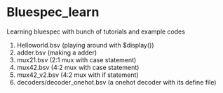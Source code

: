 # Bluespec_learn
Learning bluespec with bunch of tutorials and example codes

1) Helloworld.bsv (playing around with $display())
2) adder.bsv (making a adder)
3) mux21.bsv (2:1 mux with case statement)
4) mux42.bsv (4:2 mux with case statement)
5) mux42_v2.bsv (4:2 mux with if statement)
6) decoders/decoder_onehot.bsv (a onehot decoder with its define file)

